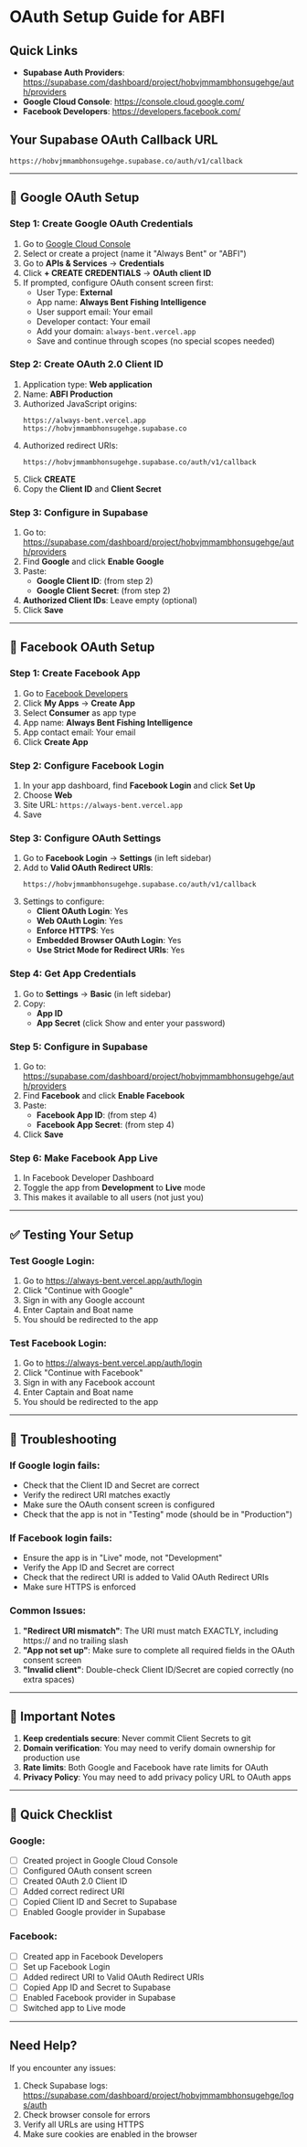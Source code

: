 # OAuth Setup Guide for ABFI

## Quick Links
- **Supabase Auth Providers**: https://supabase.com/dashboard/project/hobvjmmambhonsugehge/auth/providers
- **Google Cloud Console**: https://console.cloud.google.com/
- **Facebook Developers**: https://developers.facebook.com/

## Your Supabase OAuth Callback URL
```
https://hobvjmmambhonsugehge.supabase.co/auth/v1/callback
```

---

## 🔵 Google OAuth Setup

### Step 1: Create Google OAuth Credentials
1. Go to [Google Cloud Console](https://console.cloud.google.com/)
2. Select or create a project (name it "Always Bent" or "ABFI")
3. Go to **APIs & Services** → **Credentials**
4. Click **+ CREATE CREDENTIALS** → **OAuth client ID**
5. If prompted, configure OAuth consent screen first:
   - User Type: **External**
   - App name: **Always Bent Fishing Intelligence**
   - User support email: Your email
   - Developer contact: Your email
   - Add your domain: `always-bent.vercel.app`
   - Save and continue through scopes (no special scopes needed)

### Step 2: Create OAuth 2.0 Client ID
1. Application type: **Web application**
2. Name: **ABFI Production**
3. Authorized JavaScript origins:
   ```
   https://always-bent.vercel.app
   https://hobvjmmambhonsugehge.supabase.co
   ```
4. Authorized redirect URIs:
   ```
   https://hobvjmmambhonsugehge.supabase.co/auth/v1/callback
   ```
5. Click **CREATE**
6. Copy the **Client ID** and **Client Secret**

### Step 3: Configure in Supabase
1. Go to: https://supabase.com/dashboard/project/hobvjmmambhonsugehge/auth/providers
2. Find **Google** and click **Enable Google**
3. Paste:
   - **Google Client ID**: (from step 2)
   - **Google Client Secret**: (from step 2)
4. **Authorized Client IDs**: Leave empty (optional)
5. Click **Save**

---

## 🔵 Facebook OAuth Setup

### Step 1: Create Facebook App
1. Go to [Facebook Developers](https://developers.facebook.com/)
2. Click **My Apps** → **Create App**
3. Select **Consumer** as app type
4. App name: **Always Bent Fishing Intelligence**
5. App contact email: Your email
6. Click **Create App**

### Step 2: Configure Facebook Login
1. In your app dashboard, find **Facebook Login** and click **Set Up**
2. Choose **Web**
3. Site URL: `https://always-bent.vercel.app`
4. Save

### Step 3: Configure OAuth Settings
1. Go to **Facebook Login** → **Settings** (in left sidebar)
2. Add to **Valid OAuth Redirect URIs**:
   ```
   https://hobvjmmambhonsugehge.supabase.co/auth/v1/callback
   ```
3. Settings to configure:
   - **Client OAuth Login**: Yes
   - **Web OAuth Login**: Yes
   - **Enforce HTTPS**: Yes
   - **Embedded Browser OAuth Login**: Yes
   - **Use Strict Mode for Redirect URIs**: Yes

### Step 4: Get App Credentials
1. Go to **Settings** → **Basic** (in left sidebar)
2. Copy:
   - **App ID**
   - **App Secret** (click Show and enter your password)

### Step 5: Configure in Supabase
1. Go to: https://supabase.com/dashboard/project/hobvjmmambhonsugehge/auth/providers
2. Find **Facebook** and click **Enable Facebook**
3. Paste:
   - **Facebook App ID**: (from step 4)
   - **Facebook App Secret**: (from step 4)
4. Click **Save**

### Step 6: Make Facebook App Live
1. In Facebook Developer Dashboard
2. Toggle the app from **Development** to **Live** mode
3. This makes it available to all users (not just you)

---

## ✅ Testing Your Setup

### Test Google Login:
1. Go to https://always-bent.vercel.app/auth/login
2. Click "Continue with Google"
3. Sign in with any Google account
4. Enter Captain and Boat name
5. You should be redirected to the app

### Test Facebook Login:
1. Go to https://always-bent.vercel.app/auth/login
2. Click "Continue with Facebook"
3. Sign in with any Facebook account
4. Enter Captain and Boat name
5. You should be redirected to the app

---

## 🔧 Troubleshooting

### If Google login fails:
- Check that the Client ID and Secret are correct
- Verify the redirect URI matches exactly
- Make sure the OAuth consent screen is configured
- Check that the app is not in "Testing" mode (should be in "Production")

### If Facebook login fails:
- Ensure the app is in "Live" mode, not "Development"
- Verify the App ID and Secret are correct
- Check that the redirect URI is added to Valid OAuth Redirect URIs
- Make sure HTTPS is enforced

### Common Issues:
1. **"Redirect URI mismatch"**: The URI must match EXACTLY, including https:// and no trailing slash
2. **"App not set up"**: Make sure to complete all required fields in the OAuth consent screen
3. **"Invalid client"**: Double-check Client ID/Secret are copied correctly (no extra spaces)

---

## 📝 Important Notes

1. **Keep credentials secure**: Never commit Client Secrets to git
2. **Domain verification**: You may need to verify domain ownership for production use
3. **Rate limits**: Both Google and Facebook have rate limits for OAuth
4. **Privacy Policy**: You may need to add privacy policy URL to OAuth apps

---

## 🎯 Quick Checklist

### Google:
- [ ] Created project in Google Cloud Console
- [ ] Configured OAuth consent screen
- [ ] Created OAuth 2.0 Client ID
- [ ] Added correct redirect URI
- [ ] Copied Client ID and Secret to Supabase
- [ ] Enabled Google provider in Supabase

### Facebook:
- [ ] Created app in Facebook Developers
- [ ] Set up Facebook Login
- [ ] Added redirect URI to Valid OAuth Redirect URIs
- [ ] Copied App ID and Secret to Supabase
- [ ] Enabled Facebook provider in Supabase
- [ ] Switched app to Live mode

---

## Need Help?

If you encounter any issues:
1. Check Supabase logs: https://supabase.com/dashboard/project/hobvjmmambhonsugehge/logs/auth
2. Check browser console for errors
3. Verify all URLs are using HTTPS
4. Make sure cookies are enabled in the browser
